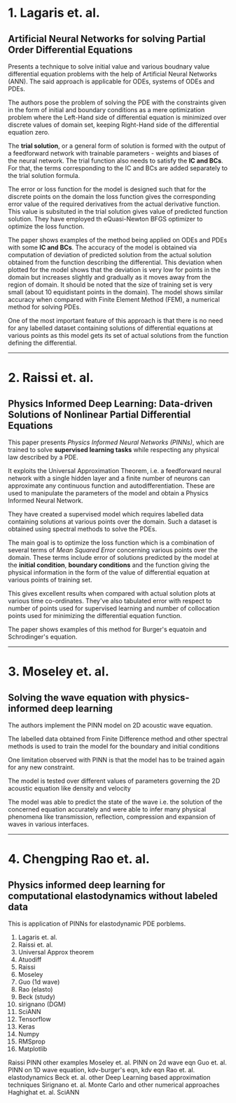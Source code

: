 # 1. Lagaris et. al.
## Artificial Neural Networks for solving Partial Order Differential Equations
Presents a technique to solve initial value and various boudnary value differential equation problems with the help of Artificial Neural Networks (ANN). The said approach is applicable for ODEs, systems of ODEs and PDEs. 

The authors pose the problem of solving the PDE with the constraints given in the form of initial and boundary conditions as a mere optimization problem where the Left-Hand side of differential equation is minimized over discrete values of domain set, keeping Right-Hand side of the differential equation zero. 

The **trial solution**, or a general form of solution is formed with the output of a feedforward network with trainable parameters - weights and biases of the neural network. The trial function also needs to satisfy the **IC and BCs**. For that, the terms corresponding to the IC and BCs are added separately to the trial solution formula. 

The error or loss function for the model is designed such that for the discrete points on the domain the loss function gives the corresponding error value of the required derivatives from the actual derivative function. This value is subsituted in the trial solution gives value of predicted function solution. They have employed th eQuasi-Newton BFGS optimizer to optimize the loss function. 

The paper shows examples of the method being applied on ODEs and PDEs with some **IC and BCs**. The accuracy of the model is obtained via computation of deviation of predicted solution from the actual solution obtained from the function describing the differential. This deviation when plotted for the model shows that the deviation  is very low for points in the domain but increases slightly and gradually as it moves away from the region of domain. It should be noted that the size of training set is very small (about 10 equidistant points in the domain). The model shows similar accuracy when compared with Finite Element Method (FEM), a numerical method for solving PDEs.

One of the most important feature of this approach is that there is no need for any labelled dataset containing solutions of differential equations at various points as this model gets its set of actual solutions from the function defining the differential.


---


# 2. Raissi et. al.
## Physics Informed Deep Learning: Data-driven Solutions of Nonlinear Partial Differential Equations
This paper presents *Physics Informed Neural Networks (PINNs)*, which are trained to solve **supervised learning tasks** while respecting any physical law described by a PDE. 

It exploits the Universal Approximation Theorem, i.e. a  feedforward neural network with a single hidden layer and a finite number of neurons can approximate any continuous function and autodifferentiation. These are used to manipulate the parameters of the model and obtain a Physics Informed Neural Network. 

They have created a supervised model which requires labelled data containing solutions at various points over the domain. Such a dataset is obtained using spectral methods to solve the PDEs.

The main goal is to optimize the loss function which is a combination of several terms of *Mean Squared Error* concerning various points over the domain. These terms include error of solutions predicted by the model at the **initial condition**, **boundary conditions** and the function giving the physical information in the form of the value of differential equation at various points of training set. 

This gives excellent results when compared with actual solution plots at various time co-ordinates. They've also tabulated error with respect to number of points used for supervised learning and number of collocation points used for minimizing the differential equation function.

The paper shows examples of this method for Burger's equatoin and Schrodinger's equation.


---


# 3. Moseley et. al.
## Solving the wave equation with physics-informed deep learning
The authors implement the PINN model on 2D acoustic wave equation. 

The labelled data obtained from Finite Difference method and other spectral methods is used to train the model for the boundary and initial conditions

One limitation observed with PINN is that the model has to be trained again for any new constraint.

The model is tested over different values of parameters governing the 2D acoustic equation like density and velocity

The model was able to predict the state of the wave i.e. the solution of the concerned equation accurately and were able to infer many physical phenomena like transmission, reflection, compression and expansion of waves in various interfaces. 


---


# 4. Chengping Rao et. al.
## Physics informed deep learning for computational elastodynamics without labeled data
This is application of PINNs for elastodynamic PDE porblems. 

1. Lagaris et. al.
2. Raissi et. al.
3. Universal Approx theorem
4. Atuodiff
5. Raissi
6. Moseley
7. Guo (1d wave)
8. Rao (elasto)
9. Beck (study)
10. sirignano (DGM)
11. SciANN
12. Tensorflow
13. Keras
14. Numpy
15. RMSprop
16. Matplotlib



Raissi 
	PINN other examples
Moseley et. al.
	PINN on 2d wave eqn
Guo et. al. 
	PINN on 1D wave equation, kdv-burger's eqn, kdv eqn
Rao et. al. 
	elastodynamics
Beck et. al.
	other Deep Learning based approximation techniques
Sirignano et. al. 
	Monte Carlo and other numerical approaches
Haghighat et. al.
	SciANN
